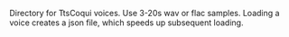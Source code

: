 Directory for TtsCoqui voices.
Use 3-20s wav or flac samples.
Loading a voice creates a json file, which speeds up subsequent loading.